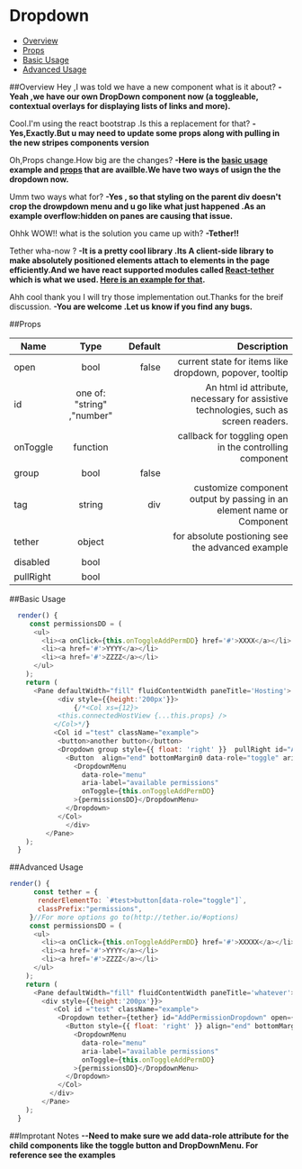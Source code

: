# Dropdown

* [Overview](#overview)
* [Props](#props)
* [Basic Usage](#basic-usage)
* [Advanced Usage](#advanced-usage)

##Overview
Hey ,I was told we have a new component what is it about?
**-Yeah ,we have our own DropDown component now (a toggleable, contextual overlays for displaying lists of links and more).**

Cool.I'm using the react bootstrap .Is this a replacement for that?
**-Yes,Exactly.But u may need to update some props along with pulling in the new stripes components version**

Oh,Props change.How big are the changes?
**-Here is the [basic usage](#basic-usage) example and [props](#props) that are availble.We have two ways of usign the the dropdown now.**

Umm two ways what for?
**-Yes , so that styling on the parent div doesn't crop the drowpdown menu and u go like what just happened .As an example overflow:hidden on panes are causing that issue.**

Ohhk WOW!! what is the solution you came up with?
**-Tether!!**

Tether wha-now ?
**-It is a pretty cool library .Its A client-side library to make absolutely positioned elements attach to elements in the page efficiently.And we have react supported modules called [React-tether](https://github.com/souporserious/react-tether) which is what we used. [Here is an example for that](#advanced-usage).**

Ahh cool thank you I will try those implementation out.Thanks for the breif discussion.
**-You are welcome .Let us know if you find any bugs.**

##Props

| **Name**        | **Type**           | **Default**  | **Description**
| ------------- |:-------------:| -----:|------------:|
| open      | bool | false |  current state for items like dropdown, popover, tooltip   |
| id      | one of: "string" ,"number"      |   |   An html id attribute, necessary for assistive technologies, such as screen readers. |
| onToggle | function      |   |   callback for toggling open in the controlling component    |
| group      | bool | false |          |
| tag      | string      |  div |   customize component output by passing in an element name or Component                   |
| tether | object      |   |     for absolute postioning see the advanced example                                   |
| disabled | bool      |   |                                        |
| pullRight | bool      |   |                                        |

##Basic Usage
```js 
  render() {
     const permissionsDD = (
      <ul>
        <li><a onClick={this.onToggleAddPermDD} href='#'>XXXX</a></li>
        <li><a href='#'>YYYY</a></li>
        <li><a href='#'>ZZZZ</a></li>
      </ul>
    );
    return (
      <Pane defaultWidth="fill" fluidContentWidth paneTitle='Hosting'>
            <div style={{height:'200px'}}>
                {/*<Col xs={12}>
            <this.connectedHostView {...this.props} />
           </Col>*/}
           <Col id ="test" className="example">
            <button>another button</button>
            <Dropdown group style={{ float: 'right' }}  pullRight id="AddPermissionDropdown" open={this.state.open} onToggle={this.onToggleAddPermDD}>
              <Button  align="end" bottomMargin0 data-role="toggle" aria-haspopup="true">&#43; Add Permission</Button>
                <DropdownMenu
                  data-role="menu"
                  aria-label="available permissions"
                  onToggle={this.onToggleAddPermDD}
                >{permissionsDD}</DropdownMenu>
              </Dropdown>
            </Col>
              </div>
         </Pane>
    );
  }
```

##Advanced Usage

```js 
render() {
      const tether = {
       renderElementTo: `#test>button[data-role="toggle"]`,
       classPrefix:"permissions",
     }//For more options go to(http://tether.io/#options)
     const permissionsDD = (
      <ul>
        <li><a onClick={this.onToggleAddPermDD} href='#'>XXXXX</a></li>
        <li><a href='#'>YYYY</a></li>
        <li><a href='#'>ZZZZ</a></li>
      </ul>
    );
    return (
      <Pane defaultWidth="fill" fluidContentWidth paneTitle='whatever'>
        <div style={{height:'200px'}}>
           <Col id ="test" className="example">
            <Dropdown tether={tether} id="AddPermissionDropdown" open={this.state.open} onToggle={this.onToggleAddPermDD}>
              <Button style={{ float: 'right' }} align="end" bottomMargin0 data-role="toggle" aria-haspopup="true">&#43; Add Permission</Button>
                <DropdownMenu
                  data-role="menu"
                  aria-label="available permissions"
                  onToggle={this.onToggleAddPermDD}
                >{permissionsDD}</DropdownMenu>
              </Dropdown>
            </Col>
          </div>
        </Pane>
    );
  }
```

##Improtant Notes
**--Need to make sure we add data-role attribute for the child components like the toggle button and DropDownMenu.
For reference see the examples**
